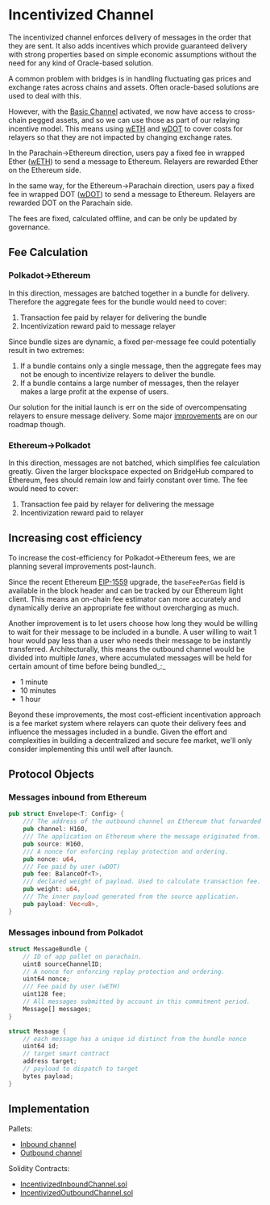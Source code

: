 # Incentivized Channel

The incentivized channel enforces delivery of messages in the order that they are sent. It also adds incentives which provide guaranteed delivery with strong properties based on simple economic assumptions without the need for any kind of Oracle-based solution.

A common problem with bridges is in handling fluctuating gas prices and exchange rates across chains and assets. Often oracle-based solutions are used to deal with this.&#x20;

However, with the [Basic Channel](basic-channel.md) activated, we now have access to cross-chain pegged assets, and so we can use those as part of our relaying incentive model. This means using [wETH](../apps/ether.md) and [wDOT](../apps/dot.md) to cover costs for relayers so that they are not impacted by changing exchange rates.&#x20;

In the Parachain→Ethereum direction, users pay a fixed fee in wrapped Ether ([wETH](../apps/ether.md)) to send a message to Ethereum. Relayers are rewarded Ether on the Ethereum side.

In the same way, for the Ethereum→Parachain direction, users pay a fixed fee in wrapped DOT ([wDOT](../apps/dot.md)) to send a message to Ethereum. Relayers are rewarded DOT on the Parachain side.

The fees are fixed, calculated offline, and can be only be updated by governance.

## Fee Calculation

### Polkadot->Ethereum

In this direction, messages are batched together in a bundle for delivery. Therefore the aggregate fees for the bundle would need to cover:

1. Transaction fee paid by relayer for delivering the bundle
2. Incentivization reward paid to message relayer

Since bundle sizes are dynamic, a fixed per-message fee could potentially result in two extremes:

1. If a bundle contains only a single message, then the aggregate fees may not be enough to incentivize relayers to deliver the bundle.
2. If a bundle contains a large number of messages, then the relayer makes a large profit at the expense of users.

Our solution for the initial launch is err on the side of overcompensating relayers to ensure message delivery. Some major [improvements](incentivized-channel.md#post-launch-improvements) are on our roadmap though.

### Ethereum->Polkadot

In this direction, messages are not batched, which simplifies fee calculation greatly. Given the larger blockspace expected on BridgeHub compared to Ethereum, fees should remain low and fairly constant over time. The fee would need to cover:

1. Transaction fee paid by relayer for delivering the message
2. Incentivization reward paid to relayer

## Increasing cost efficiency

To increase the cost-efficiency for Polkadot->Ethereum fees, we are planning several improvements post-launch.

Since the recent Ethereum [EIP-1559](https://www.blocknative.com/blog/eip-1559-fees) upgrade, the `baseFeePerGas` field is available in the block header and can be tracked by our Ethereum light client. This means an on-chain fee estimator can more accurately and dynamically derive an appropriate fee without overcharging as much.

Another improvement is to let users choose how long they would be willing to wait for their message to be included in a bundle. A user willing to wait 1 hour would pay less than a user who needs their message to be instantly transferred. Architecturally, this means the outbound channel would be divided into multiple _lanes_, where accumulated messages will be held for certain amount of time before being bundled_:_

* 1 minute&#x20;
* 10 minutes
* 1 hour

Beyond these improvements, the most cost-efficient incentivation approach is a fee market system where relayers can quote their delivery fees and influence the messages included in a bundle. Given the effort and complexities in building a decentralized and secure fee market, we'll only consider implementing this until well after launch.

## Protocol Objects

### Messages inbound from Ethereum

```rust
pub struct Envelope<T: Config> {
    /// The address of the outbound channel on Ethereum that forwarded this message.
    pub channel: H160,
    /// The application on Ethereum where the message originated from.
    pub source: H160,
    /// A nonce for enforcing replay protection and ordering.
    pub nonce: u64,
    /// Fee paid by user (wDOT)
    pub fee: BalanceOf<T>,
    /// declared weight of payload. Used to calculate transaction fee.
    pub weight: u64,
    /// The inner payload generated from the source application.
    pub payload: Vec<u8>,
}
```

### Messages inbound from Polkadot

```rust
struct MessageBundle {
    // ID of app pallet on parachain.
    uint8 sourceChannelID;
    // A nonce for enforcing replay protection and ordering.
    uint64 nonce;
    /// Fee paid by user (wETH)
    uint128 fee;
    // All messages submitted by account in this commitment period. 
    Message[] messages;  
}

struct Message {
    // each message has a unique id distinct from the bundle nonce  
    uint64 id;
    // target smart contract
    address target;
    // payload to dispatch to target
    bytes payload;
}
```

## Implementation

Pallets:

* [Inbound channel](https://github.com/Snowfork/snowbridge/tree/main/parachain/pallets/incentivized-channel/src/inbound)
* [Outbound channel](https://github.com/Snowfork/snowbridge/tree/main/parachain/pallets/incentivized-channel/src/outbound)

Solidity Contracts:

* [IncentivizedInboundChannel.sol](../../../ethereum/contracts/IncentivizedInboundChannel.sol)
* [IncentivizedOutboundChannel.sol](../../../ethereum/contracts/IncentivizedOutboundChannel.sol)
